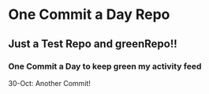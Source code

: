 # One Commit a Day Repo
## Just a Test Repo and greenRepo!!
### One Commit a Day to keep green my activity feed 

30-Oct: Another Commit!